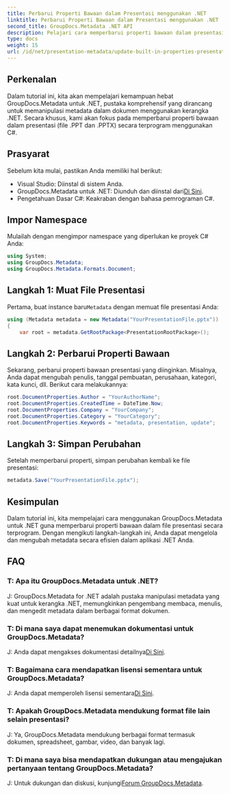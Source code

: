 ```yaml
---
title: Perbarui Properti Bawaan dalam Presentasi menggunakan .NET
linktitle: Perbarui Properti Bawaan dalam Presentasi menggunakan .NET
second_title: GroupDocs.Metadata .NET API
description: Pelajari cara memperbarui properti bawaan dalam presentasi menggunakan .NET dengan GroupDocs.Metadata, pustaka manipulasi metadata serbaguna.
type: docs
weight: 15
url: /id/net/presentation-metadata/update-built-in-properties-presentations/
---
```

## Perkenalan
Dalam tutorial ini, kita akan mempelajari kemampuan hebat GroupDocs.Metadata untuk .NET, pustaka komprehensif yang dirancang untuk memanipulasi metadata dalam dokumen menggunakan kerangka .NET. Secara khusus, kami akan fokus pada memperbarui properti bawaan dalam presentasi (file .PPT dan .PPTX) secara terprogram menggunakan C#.
## Prasyarat
Sebelum kita mulai, pastikan Anda memiliki hal berikut:
- Visual Studio: Diinstal di sistem Anda.
-  GroupDocs.Metadata untuk .NET: Diunduh dan diinstal dari[Di Sini](https://releases.groupdocs.com/metadata/net/).
- Pengetahuan Dasar C#: Keakraban dengan bahasa pemrograman C#.

## Impor Namespace
Mulailah dengan mengimpor namespace yang diperlukan ke proyek C# Anda:
```csharp
using System;
using GroupDocs.Metadata;
using GroupDocs.Metadata.Formats.Document;
```
## Langkah 1: Muat File Presentasi
 Pertama, buat instance baru`Metadata` dengan memuat file presentasi Anda:
```csharp
using (Metadata metadata = new Metadata("YourPresentationFile.pptx"))
{
    var root = metadata.GetRootPackage<PresentationRootPackage>();
```
## Langkah 2: Perbarui Properti Bawaan
Sekarang, perbarui properti bawaan presentasi yang diinginkan. Misalnya, Anda dapat mengubah penulis, tanggal pembuatan, perusahaan, kategori, kata kunci, dll. Berikut cara melakukannya:
```csharp
root.DocumentProperties.Author = "YourAuthorName";
root.DocumentProperties.CreatedTime = DateTime.Now;
root.DocumentProperties.Company = "YourCompany";
root.DocumentProperties.Category = "YourCategory";
root.DocumentProperties.Keywords = "metadata, presentation, update";
```
## Langkah 3: Simpan Perubahan
Setelah memperbarui properti, simpan perubahan kembali ke file presentasi:
```csharp
metadata.Save("YourPresentationFile.pptx");
```

## Kesimpulan
Dalam tutorial ini, kita mempelajari cara menggunakan GroupDocs.Metadata untuk .NET guna memperbarui properti bawaan dalam file presentasi secara terprogram. Dengan mengikuti langkah-langkah ini, Anda dapat mengelola dan mengubah metadata secara efisien dalam aplikasi .NET Anda.

## FAQ
### T: Apa itu GroupDocs.Metadata untuk .NET?
J: GroupDocs.Metadata for .NET adalah pustaka manipulasi metadata yang kuat untuk kerangka .NET, memungkinkan pengembang membaca, menulis, dan mengedit metadata dalam berbagai format dokumen.
### T: Di mana saya dapat menemukan dokumentasi untuk GroupDocs.Metadata?
 J: Anda dapat mengakses dokumentasi detailnya[Di Sini](https://reference.groupdocs.com/metadata/net/).
### T: Bagaimana cara mendapatkan lisensi sementara untuk GroupDocs.Metadata?
 J: Anda dapat memperoleh lisensi sementara[Di Sini](https://purchase.groupdocs.com/temporary-license/).
### T: Apakah GroupDocs.Metadata mendukung format file lain selain presentasi?
J: Ya, GroupDocs.Metadata mendukung berbagai format termasuk dokumen, spreadsheet, gambar, video, dan banyak lagi.
### T: Di mana saya bisa mendapatkan dukungan atau mengajukan pertanyaan tentang GroupDocs.Metadata?
 J: Untuk dukungan dan diskusi, kunjungi[Forum GroupDocs.Metadata](https://forum.groupdocs.com/c/metadata/14).